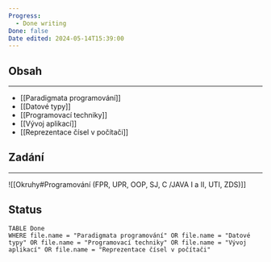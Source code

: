 ```yaml
---
Progress:
  - Done writing
Done: false
Date edited: 2024-05-14T15:39:00
---
```

## Obsah
___
- [[Paradigmata programování]]
- [[Datové typy]]
- [[Programovací techniky]]
- [[Vývoj aplikací]]
- [[Reprezentace čísel v počítači]]


## Zadání
___
![[Okruhy#Programování (FPR, UPR, OOP, SJ, C /JAVA I a II, UTI, ZDS)]]

## Status
```dataview
TABLE Done
WHERE file.name = "Paradigmata programování" OR file.name = "Datové typy" OR file.name = "Programovací techniky" OR file.name = "Vývoj aplikací" OR file.name = "Reprezentace čísel v počítači"

```

